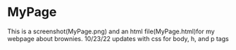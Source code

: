 # MyPage
This is a screenshot(MyPage.png) and an html file(MyPage.html)for my webpage about brownies.
10/23/22 updates with css for body, h, and p tags
